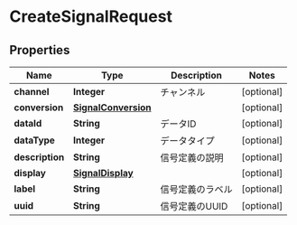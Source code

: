 

# CreateSignalRequest


## Properties

| Name | Type | Description | Notes |
|------------ | ------------- | ------------- | -------------|
|**channel** | **Integer** | チャンネル |  [optional] |
|**conversion** | [**SignalConversion**](SignalConversion.md) |  |  [optional] |
|**dataId** | **String** | データID |  [optional] |
|**dataType** | **Integer** | データタイプ |  [optional] |
|**description** | **String** | 信号定義の説明 |  [optional] |
|**display** | [**SignalDisplay**](SignalDisplay.md) |  |  [optional] |
|**label** | **String** | 信号定義のラベル |  [optional] |
|**uuid** | **String** | 信号定義のUUID |  [optional] |



